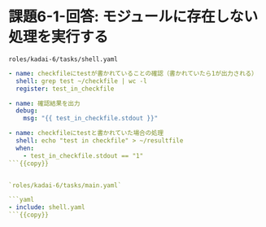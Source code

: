 # 課題6-1-回答: モジュールに存在しない処理を実行する

`roles/kadai-6/tasks/shell.yaml`

```yaml
- name: checkfileにtestが書かれていることの確認（書かれていたら1が出力される）
  shell: grep test ~/checkfile | wc -l
  register: test_in_checkfile

- name: 確認結果を出力
  debug:
    msg: "{{ test_in_checkfile.stdout }}"

- name: checkfileにtestと書かれていた場合の処理
  shell: echo "test in checkfile" > ~/resultfile
  when:
    - test_in_checkfile.stdout == "1"
```{{copy}}


`roles/kadai-6/tasks/main.yaml`

```yaml
- include: shell.yaml
```{{copy}}
